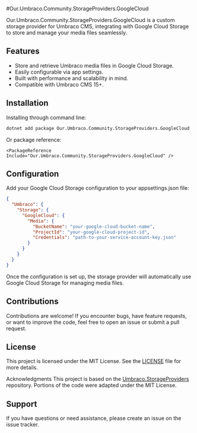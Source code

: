 #Our.Umbraco.Community.StorageProviders.GoogleCloud

Our.Umbraco.Community.StorageProviders.GoogleCloud is a custom storage provider for Umbraco CMS, integrating with Google Cloud Storage to store and manage your media files seamlessly.


## Features
 - Store and retrieve Umbraco media files in Google Cloud Storage.
 - Easily configurable via app settings.
 - Built with performance and scalability in mind.
 - Compatible with Umbraco CMS 15+.

## Installation

Installing through command line:

```bash
dotnet add package Our.Umbraco.Community.StorageProviders.GoogleCloud
```

Or package reference: 

```
<PackageReference Include="Our.Umbraco.Community.StorageProviders.GoogleCloud" />
```

## Configuration

Add your Google Cloud Storage configuration to your appsettings.json file:

```json
{
  "Umbraco": {
    "Storage": {
      "GoogleCloud": {
        "Media": {
          "BucketName": "your-google-cloud-bucket-name",
          "ProjectId": "your-google-cloud-project-id",
          "Credentials": "path-to-your-service-account-key.json"
        }
      }
    }
  }
}
```

Once the configuration is set up, the storage provider will automatically use Google Cloud Storage for managing media files.

## Contributions
Contributions are welcome! If you encounter bugs, have feature requests, or want to improve the code, feel free to open an issue or submit a pull request.

## License
This project is licensed under the MIT License. See the [LICENSE](LICENSE) file for more details.

Acknowledgments
This project is based on the [Umbraco.StorageProviders](https://github.com/umbraco/Umbraco.StorageProviders/) repository. Portions of the code were adapted under the MIT License.

## Support
If you have questions or need assistance, please create an issue on the issue tracker.
